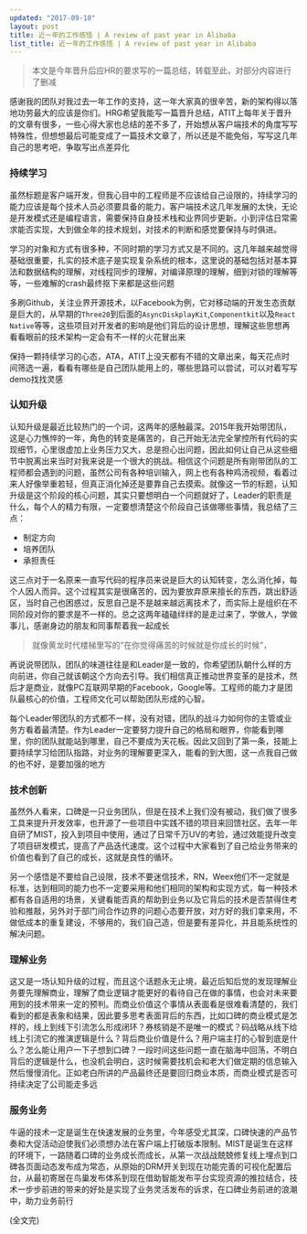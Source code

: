 ```yaml
---
updated: "2017-09-10"
layout: post
title: 近一年的工作感悟 | A review of past year in Alibaba
list_title: 近一年的工作感悟 | A review of past year in Alibaba
---
```


> 本文是今年晋升后应HR的要求写的一篇总结，转载至此，对部分内容进行了删减

感谢我的团队对我过去一年工作的支持，这一年大家真的很辛苦，新的架构得以落地功劳最大的应该是你们。HRG希望我能写一篇晋升总结，ATIT上每年关于晋升的文章有很多，一些心得大家也总结的差不多了，开始想从客户端技术的角度写写特殊性，但想想最后可能变成了一篇技术文章了，所以还是不能免俗，写写这几年自己的思考吧，争取写出点差异化

### 持续学习

虽然标题是客户端开发，但我心目中的工程师是不应该给自己设限的，持续学习的能力应该是每个技术人员必须要具备的能力，客户端技术这几年发展的太快，无论是开发模式还是编程语言，需要保持自身技术栈和业界同步更新。小到评估日常需求能否实现，大到做全年的技术规划，对技术的判断和感觉要保持与时俱进。

学习的对象和方式有很多种，不同时期的学习方式又是不同的。这几年越来越觉得基础很重要，扎实的技术底子是实现复杂系统的根本，这里说的基础包括对基本算法和数据结构的理解，对线程同步的理解，对编译原理的理解，细到对锁的理解等等，一些难解的crash最终抠下来都是这些问题

多刷Github，关注业界开源技术，以Facebook为例，它对移动端的开发生态贡献是巨大的，从早期的`Three20`到后面的`AsyncDiskplayKit`,`Componentkit`以及`React Native`等等，这些项目对开发者的影响是他们背后的设计思想，理解这些思想再看看眼前的技术架构一定会有不一样的火花冒出来

保持一颗持续学习的心态，ATA，ATIT上没天都有不错的文章出来，每天花点时间筛选一遍，看看有哪些是自己团队能用上的，哪些思路可以尝试，可以对着写写demo找找灵感

### 认知升级

认知升级是最近比较热门的一个词，这两年的感触最深。2015年我开始带团队，这是心力憔悴的一年，角色的转变是痛苦的，自己开始无法完全掌控所有代码的实现细节，心里很虚加上业务压力又大，总是担心出问题，因此如何让自己从这些细节中脱离出来当时对我来说是一个很大的挑战。相信这个问题是所有刚带团队的工程师都会遇到的问题，虽然公司有各种培训输入，网上也有各种鸡汤视频，看着过来人好像举重若轻，但真正消化掉还是要靠自己去摸索。就像这一节的标题，认知升级是这个阶段的核心问题，其实只要想明白一个问题就好了，Leader的职责是什么，每个人的精力有限，一定要想清楚这个阶段自己该做哪些事情，我总结了三点：

- 制定方向
- 培养团队
- 承担责任

这三点对于一名原来一直写代码的程序员来说是巨大的认知转变，怎么消化掉，每个人因人而异。这个过程其实是很痛苦的，因为要放弃原来擅长的东西，跳出舒适区，当时自己也困惑过，反思自己是不是越来越远离技术了，而实际上是组织在不同阶段对你的要求是不一样的。总之这两年磕磕绊绊的是走过来了，学做人，学做事儿，感谢身边的朋友和同事帮着我一起成长

> 就像黄龙时代楼梯里写的“在你觉得痛苦的时候就是你成长的时候”，


再说说带团队，团队的味道往往是和Leader是一致的，你希望团队朝什么样的方向前进，你自己就该朝这个方向去引导。我们相信真正推动世界变革的是技术，然后才是商业，就像PC互联网早期的Facebook，Google等。工程师的能力才是团队最核心的价值，工程师文化可以帮助团队形成的心智。

每个Leader带团队的方式都不一样，没有对错，团队的战斗力如何你的主管或业务方看着最清楚。作为Leader一定要努力提升自己的格局和眼界，你能看到哪里，你的团队就能站到哪里，自己不要成为天花板。因此又回到了第一条，技能上要持续学习给团队指路，对业务的理解要更深入，能看的到大图，这一点我自己做的也不好，是要加强的地方

### 技术创新

虽然外人看来，口碑是一只业务团队，但是在技术上我们没有被动，我们做了很多工具来提升开发效率，也开源了一些项目中实践不错的项目来回馈社区。去年一年自研了MIST，投入到项目中使用，通过了日常千万UV的考验，通过效能提升改变了项目研发模式，提高了产品迭代速度。这个过程中大家看到了自己给业务带来的价值也看到了自己的成长，这就是良性的循环。

另一个感悟是不要给自己设限，技术不要迷信技术，RN，Weex他们不一定就是标准，达到相同的能力也不一定要采用和他们相同的架构和实现方式，每一种技术都有各自适用的场景，关键看能否真的帮助到业务以及它背后的技术是否禁得住考验和推敲，另外对于部门间合作边界的问题心态要开放，对方好的我们拿来用，不做低成本的重复建设，不够用的，我们自己造，但是要有差异化，并且能系统性的解决问题。


### 理解业务

这又是一场认知升级的过程，而且这个话题永无止境，最近后知后觉的发现理解业务要先理解商业，理解了商业逻辑才能更好的看待自己在做的事情，也会对未来要用到的技术带来一定的预判。而商业价值这个事情从表面看是很难看清楚的，我们看到的都是表象和结果，因此要多思考表面背后的东西，比如口碑的商业模式是怎样的，线上到线下引流怎么形成闭环？券核销是不是唯一的模式？码战略从线下给线上引流它的推演逻辑是什么？背后商业价值是什么？用户端主打的心智到底是什么？怎么能让用户一下子想到口碑？一段时间这些问题一直在脑海中回荡，不明白背后的逻辑是什么，也没机会明白，这时候需要找机会和老大们做定期的信息输入然后慢慢消化。正如老白所讲的产品最终还是要回归商业本质，而商业模式是否可持续决定了公司能走多远


### 服务业务

牛逼的技术一定是诞生在快速发展的业务里，今年感受尤其深，口碑快速的产品节奏和大促活动迫使我们必须想办法在客户端上打破版本限制。MIST是诞生在这样的环境下，一路随着口碑的业务成长而成长，从第一次战战兢兢修复线上埋点到口碑各页面动态发布成为常态，从原始的DRM开关到现在功能完善的可视化配置后台，从最初寄居在鸟巢发布体系到现在借助智能发布平台实现资源的推拉结合，技术一步步前进的带来的好处是实现了业务灵活发布的诉求，在口碑业务前进的浪潮中，助力业务前行


<p class="md-h-center">(全文完)</p>